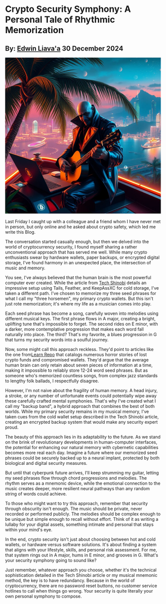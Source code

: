 # Crypto Security Symphony: A Personal Tale of Rhythmic Memorization
## By: [Edwin Liava'a](https://github.com/EdwinLiavaa) 30 December 2024

<p align="center">
 <img width="1000" src="https://github.com/EdwinLiavaa/liavaa.space/blob/main/blog/20241230/pic.png">
</p>

Last Friday I caught up with a colleague and a friend whom I have never met in person, but only online and he asked about crypto safety, which led me write this Blog.

The conversation started casually enough, but then we delved into the world of cryptocurrency security, I found myself sharing a rather unconventional approach that has served me well. While many crypto enthusiasts swear by hardware wallets, paper backups, or encrypted digital storage, I've found harmony in an unexpected place, the intersection of music and memory.

You see, I've always believed that the human brain is the most powerful computer ever created. While the article from [Tech Shinobi](https://hackernoon.com/my-crypto-wallet-setup-lets-me-stay-anonymous-while-protecting-me-against-theft) details an impressive setup using Tails, Feather, and KeepAssXC for cold storage, I've taken a different path. I've chosen to memorize my three seed phrases for what I call my "three horsemen", my primary crypto wallets. But this isn't just rote memorization; it's where my life as a musician comes into play.

Each seed phrase has become a song, carefully woven into melodies using different musical keys. The first phrase flows in A major, creating a bright, uplifting tune that's impossible to forget. The second rides on E minor, with a darker, more contemplative progression that makes each word fall naturally into place. The third? That's my favorite, a blues progression in G that turns my security words into a soulful journey.

Now, some might call this approach reckless. They'd point to articles like the one from[Learn Repo](https://hackernoon.com/85-stories-to-learn-about-crypto-wallet) that catalogs numerous horror stories of lost crypto funds and compromised wallets. They'd argue that the average human brain can only retain about seven pieces of information at a time, making it impossible to reliably store 12-24 word seed phrases. But as someone who's memorized countless songs, from complex jazz standards to lengthy folk ballads, I respectfully disagree.

However, I'm not naive about the fragility of human memory. A head injury, a stroke, or any number of unfortunate events could potentially wipe away these carefully crafted mental symphonies. That's why I've created what I call my "backup band", a hybrid approach that combines the best of both worlds. While my primary security remains in my musical memory, I've taken cues from the cold wallet setup described in the Tech Shinobi article, creating an encrypted backup system that would make any security expert proud.

The beauty of this approach lies in its adaptability to the future. As we stand on the brink of revolutionary developments in human-computer interfaces, the potential for enhancing our natural memory with cybernetic capabilities becomes more real each day. Imagine a future where our memorized seed phrases could be securely backed up to a neural implant, protected by both biological and digital security measures.

But until that cyberpunk future arrives, I'll keep strumming my guitar, letting my seed phrases flow through chord progressions and melodies. The rhythm serves as a mnemonic device, while the emotional connection to the music creates deeper, more resilient neural pathways than any random string of words could achieve.

To those who might want to try this approach, remember that security through obscurity isn't enough. The music should be private, never recorded or performed publicly. The melodies should be complex enough to be unique but simple enough to recall without effort. Think of it as writing a lullaby for your digital assets, something intimate and personal that stays within your mind's eye.

In the end, crypto security isn't just about choosing between hot and cold wallets, or hardware versus software solutions. It's about finding a system that aligns with your lifestyle, skills, and personal risk assessment. For me, that system rings out in A major, hums in E minor, and grooves in G. What's your security symphony going to sound like?

Just remember, whatever approach you choose, whether it's the technical sophistication detailed in the Tech Shinobi article or my musical mnemonic method, the key is to have redundancy. Because in the world of cryptocurrency, there are no password reset buttons, no customer service hotlines to call when things go wrong. Your security is quite literally your own personal symphony to compose.